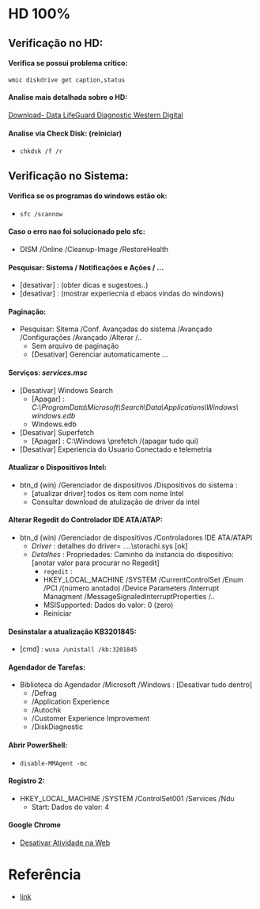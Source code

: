 # HD 100%

## Verificação no HD:
#### Verifica se possui problema critico:
`wmic diskdrive get caption,status`

#### Analise mais detalhada sobre o HD:
[Download- Data LifeGuard Diagnostic Western Digital](https://support.wdc.com/downloads.aspx?p=3)

#### Analise via Check Disk: (reiniciar)
- `chkdsk /f /r`

## Verificação no Sistema:
#### Verifica se os programas do windows estão ok:
- `sfc /scannow`

#### Caso o erro nao foi solucionado pelo sfc:
- DISM /Online /Cleanup-Image /RestoreHealth

#### Pesquisar: Sistema / Notificações e Ações / ...
- [desativar] : (obter dicas e sugestoes..) 
- [desativar] : (mostrar experiecnia d ebaos vindas do windows)

#### Paginação:
- Pesquisar: Sitema /Conf. Avançadas do sistema /Avançado /Configurações /Avançado /Alterar /..
  - Sem arquivo de paginação
  - [Desativar] Gerenciar automaticamente ...

#### Serviços: *services.msc*
- [Desativar] Windows Search 
  - [Apagar] : _C:\ProgramData\Microsoft\Search\Data\Applications\Windows\ windows.edb_
  - Windows.edb
- [Desativar] Superfetch
  - [Apagar] : C:\Windows \prefetch /(apagar tudo qui)
- [Desativar] Experiencia do Usuario Conectado e telemetria 


#### Atualizar o Dispositivos Intel:
- btn_d (win) /Gerenciador de dispositivos /Dispositivos do sistema :
  - [atualizar driver] todos os item com nome Intel 
  - Consultar download de atulização de driver da intel


#### Alterar Regedit do Controlador IDE ATA/ATAP:
- btn_d (win) /Gerenciador de dispositivos /Controladores IDE ATA/ATAPI
  - *Driver* : detalhes do driver= ....\storachi.sys [ok]
  - *Detalhes* : Propriedades: Caminho da instancia do dispositivo: [anotar valor para procurar no Regedit]
    - `regedit` : 
    - HKEY_LOCAL_MACHINE /SYSTEM /CurrentControlSet /Enum /PCI /(número anotado) /Device Parameters /Interrupt Managment /MessageSignaledInterruptProperties /..
    - MSISupported: Dados do valor: 0 (zero)
    - Reiniciar
      
#### Desinstalar a atualização KB3201845:
  - [cmd] : `wusa /unistall /kb:3201845`

#### Agendador de Tarefas:
- Biblioteca do Agendador /Microsoft /Windows : [Desativar tudo dentro]
  - /Defrag 
  - /Application Experience
  - /Autochk
  - /Customer Experience Improvement
  - /DiskDiagnostic

#### Abrir PowerShell:
- `disable-MMAgent -mc`

#### Registro 2:
- HKEY_LOCAL_MACHINE /SYSTEM  /ControlSet001 /Services /Ndu 
  - Start: Dados do valor: 4


#### Google Chrome
- [Desativar Atividade na Web](https://myactivity.google.com/activitycontrols)

# Referência
- [link](https://www.youtube.com/watch?v=qWESrvP_uU8)
